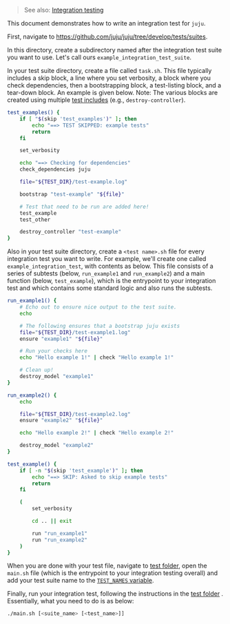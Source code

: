 > See also: [Integration testing](/doc/dev/reference/testing/integration-testing/index.md)

This document demonstrates how to write an integration test for `juju`.

First, navigate to https://github.com/juju/juju/tree/develop/tests/suites.

In this directory, create a subdirectory named after the integration test suite you want to use. Let's call ours
`example_integration_test_suite`.

In your test suite directory, create a file called `task.sh`. This file typically includes a skip block, a line where
you set verbosity, a block where you check dependencies, then a bootstrapping block, a test-listing block, and a
tear-down block. An example is given below. Note: The various blocks are created using
multiple [test includes](/doc/dev/reference/testing/integration-testing/test-includes.md) (e.g., `destroy-controller`).

```bash
test_examples() {
	if [ "$(skip 'test_examples')" ]; then
		echo "==> TEST SKIPPED: example tests"
		return
	fi

	set_verbosity

	echo "==> Checking for dependencies"
	check_dependencies juju

	file="${TEST_DIR}/test-example.log"

	bootstrap "test-example" "${file}"

	# Test that need to be run are added here!
	test_example
	test_other

	destroy_controller "test-example"
}
```

Also in your test suite directory, create a `<test name>.sh` file for every integration test you want to write. For
example, we'll create one called `example_integration_test`, with contents as below. This file consists of a series of
subtests (below, `run_example1` and `run_example2`) and a main function (below, `test_example`), which is the entrypoint
to your integration test and which contains some standard logic and also runs the subtests.

```bash
run_example1() {
	# Echo out to ensure nice output to the test suite.
	echo

	# The following ensures that a bootstrap juju exists
	file="${TEST_DIR}/test-example1.log"
	ensure "example1" "${file}"

	# Run your checks here
	echo "Hello example 1!" | check "Hello example 1!"

	# Clean up!
	destroy_model "example1"
}

run_example2() {
	echo

	file="${TEST_DIR}/test-example2.log"
	ensure "example2" "${file}"

	echo "Hello example 2!" | check "Hello example 2!"

	destroy_model "example2"
}

test_example() {
	if [ -n "$(skip 'test_example')" ]; then
		echo "==> SKIP: Asked to skip example tests"
		return
	fi

	(
		set_verbosity

		cd .. || exit

		run "run_example1"
		run "run_example2"
	)
}
```

When you are done with your test file, navigate to [test folder](/tests), open the `main.sh`
file (which is the entrypoint to your integration testing overall) and add your test suite name to the
[`TEST_NAMES` variable](https://github.com/juju/juju/blob/main/tests/main.sh#L42).

Finally, run your integration test, following the instructions in the [test folder](/tests) .
Essentially, what you need to do is as below:

```bash
./main.sh [<suite_name> [<test_name>]]
```